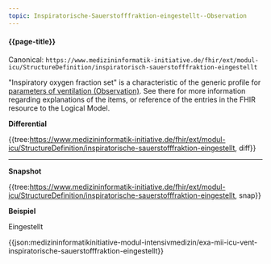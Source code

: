 ```yaml
---
topic: Inspiratorische-Sauerstofffraktion-eingestellt--Observation
---
```

#### {{page-title}}

Canonical: 
```https://www.medizininformatik-initiative.de/fhir/ext/modul-icu/StructureDefinition/inspiratorisch-sauerstofffraktion-eingestellt```

"Inspiratory oxygen fraction set" is a characteristic of the generic profile for [parameters of ventilation (Observation)](https://www.medizininformatik-initiative.de/fhir/ext/modul-icu/StructureDefinition/mii-parameter-von-beatmung). See there for more information regarding explanations of the items, or reference of the entries in the FHIR resource to the Logical Model.

**Differential**

{{tree:https://www.medizininformatik-initiative.de/fhir/ext/modul-icu/StructureDefinition/inspiratorische-sauerstofffraktion-eingestellt, diff}}

---

**Snapshot**

{{tree:https://www.medizininformatik-initiative.de/fhir/ext/modul-icu/StructureDefinition/inspiratorische-sauerstofffraktion-eingestellt, snap}}

**Beispiel**

Eingestellt

{{json:medizininformatikinitiative-modul-intensivmedizin/exa-mii-icu-vent-inspiratorische-sauerstofffraktion-eingestellt}}